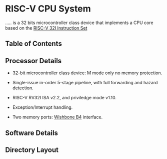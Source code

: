 # RISC-V CPU System

..... is a 32 bits microcontroller class device that implements a CPU core based on the [RISC-V 32I Instruction Set](http://riscv.org/) 

Table of Contents
-----------------



Processor Details
-----------------
- 32-bit microcontroller class device: M mode only no memory protection.

- Single-issue in-order 5-stage pipeline, with full forwarding and hazard detection.

- RISC-V RV32I ISA v2.2, and priviledge mode v1.10.

- Exception/Interrupt handling.

- Two memory ports: [Wishbone B4](https://www.ohwr.org/attachments/179/wbspec_b4.pdf) interface.



Software Details
----------------



Directory Layout
----------------